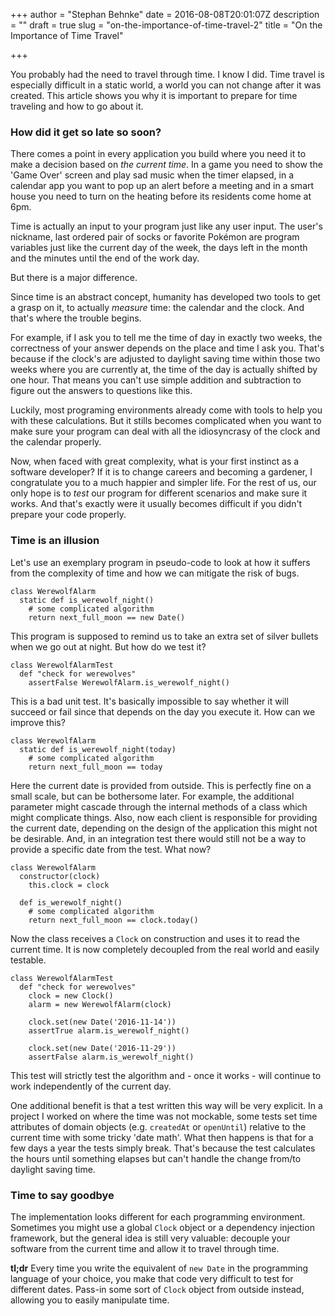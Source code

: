+++
author = "Stephan Behnke"
date = 2016-08-08T20:01:07Z
description = ""
draft = true
slug = "on-the-importance-of-time-travel-2"
title = "On the Importance of Time Travel"

+++

You probably had the need to travel through time. I know I did. Time travel is especially difficult in a static world, a world you can not change after it was created. This article shows you why it is important to prepare for time traveling and how to go about it.


### How did it get so late so soon?

There comes a point in every application you build where you need it to make a decision based on *the current time*. In a game you need to show the 'Game Over' screen and play sad music when the timer elapsed, in a calendar app you want to pop up an alert before a meeting and in a smart house you need to turn on the heating before its residents come home at 6pm.

Time is actually an input to your program just like any user input. The user's nickname, last ordered pair of socks or favorite Pokémon are program variables just like the current day of the week, the days left in the month and the minutes until the end of the work day.

But there is a major difference.

Since time is an abstract concept, humanity has developed two tools to get a grasp on it, to actually _measure_ time: the calendar and the clock. And that's where the trouble begins.

For example, if I ask you to tell me the time of day in exactly two weeks, the correctness of your answer depends on the place and time I ask you. That's because if the clock's are adjusted to daylight saving time within those two weeks where you are currently at, the time of the day is actually shifted by one hour. That means you can't use simple addition and subtraction to figure out the answers to questions like this.

Luckily, most programing environments already come with tools to help you with these calculations. But it stills becomes complicated when you want to make sure your program can deal with all the idiosyncrasy of the clock and the calendar properly.

Now, when faced with great complexity, what is your first instinct as a software developer? If it is to change careers and becoming a gardener, I congratulate you to a much happier and simpler life. For the rest of us, our only hope is to *test* our program for different scenarios and make sure it works. And that's exactly were it usually becomes difficult if you didn't prepare your code properly.


### Time is an illusion

Let's use an exemplary program in pseudo-code to look at how it suffers from the complexity of time and how we can mitigate the risk of bugs.

```
class WerewolfAlarm
  static def is_werewolf_night()
    # some complicated algorithm
    return next_full_moon == new Date()
```

This program is supposed to remind us to take an extra set of silver bullets when we go out at night. But how do we test it?

```
class WerewolfAlarmTest
  def "check for werewolves"
    assertFalse WerewolfAlarm.is_werewolf_night()
```

This is a bad unit test. It's basically impossible to say whether it will succeed or fail since that depends on the day you execute it. How can we improve this?

```
class WerewolfAlarm
  static def is_werewolf_night(today)
    # some complicated algorithm
    return next_full_moon == today
```

Here the current date is provided from outside. This is perfectly fine on a small scale, but can be bothersome later. For example, the additional parameter might cascade through the internal methods of a class which might complicate things. Also, now each client is responsible for providing the current date, depending on the design of the application this might not be desirable. And, in an integration test there would still not be a way to provide a specific date from the test. What now?

```
class WerewolfAlarm
  constructor(clock)
    this.clock = clock

  def is_werewolf_night()
    # some complicated algorithm
    return next_full_moon == clock.today()
```

Now the class receives a `Clock` on construction and uses it to read the current time. It is now completely decoupled from the real world and easily testable.

```
class WerewolfAlarmTest
  def "check for werewolves"
    clock = new Clock()
    alarm = new WerewolfAlarm(clock)

    clock.set(new Date('2016-11-14'))
    assertTrue alarm.is_werewolf_night()

    clock.set(new Date('2016-11-29'))
    assertFalse alarm.is_werewolf_night()
```

This test will strictly test the algorithm and - once it works - will continue to work independently of the current day.

One additional benefit is that a test written this way will be very explicit. In a project I worked on where the time was not mockable, some tests set time attributes of domain objects (e.g. `createdAt` or `openUntil`) relative to the current time with some tricky 'date math'. What then happens is that for a few days a year the tests simply break. That's because the test calculates the hours until something elapses but can't handle the change from/to daylight saving time.


### Time to say goodbye

The implementation looks different for each programming environment. Sometimes you might use a global `Clock` object or a dependency injection framework, but the general idea is still very valuable: decouple your software from the current time and allow it to travel through time.

**tl;dr** Every time you write the equivalent of `new Date` in the programming language of your choice, you make that code very difficult to test for different dates. Pass-in some sort of `Clock` object from outside instead, allowing you to easily manipulate time.